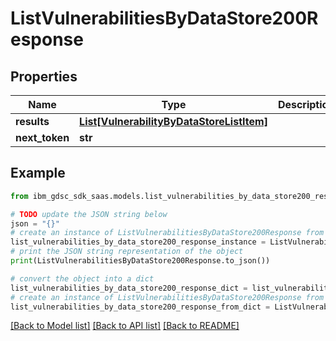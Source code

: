 # ListVulnerabilitiesByDataStore200Response


## Properties

Name | Type | Description | Notes
------------ | ------------- | ------------- | -------------
**results** | [**List[VulnerabilityByDataStoreListItem]**](VulnerabilityByDataStoreListItem.md) |  | 
**next_token** | **str** |  | 

## Example

```python
from ibm_gdsc_sdk_saas.models.list_vulnerabilities_by_data_store200_response import ListVulnerabilitiesByDataStore200Response

# TODO update the JSON string below
json = "{}"
# create an instance of ListVulnerabilitiesByDataStore200Response from a JSON string
list_vulnerabilities_by_data_store200_response_instance = ListVulnerabilitiesByDataStore200Response.from_json(json)
# print the JSON string representation of the object
print(ListVulnerabilitiesByDataStore200Response.to_json())

# convert the object into a dict
list_vulnerabilities_by_data_store200_response_dict = list_vulnerabilities_by_data_store200_response_instance.to_dict()
# create an instance of ListVulnerabilitiesByDataStore200Response from a dict
list_vulnerabilities_by_data_store200_response_from_dict = ListVulnerabilitiesByDataStore200Response.from_dict(list_vulnerabilities_by_data_store200_response_dict)
```
[[Back to Model list]](../README.md#documentation-for-models) [[Back to API list]](../README.md#documentation-for-api-endpoints) [[Back to README]](../README.md)


